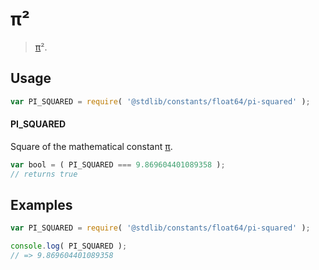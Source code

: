 <!--

@license Apache-2.0

Copyright (c) 2018 The Stdlib Authors.

Licensed under the Apache License, Version 2.0 (the "License");
you may not use this file except in compliance with the License.
You may obtain a copy of the License at

   http://www.apache.org/licenses/LICENSE-2.0

Unless required by applicable law or agreed to in writing, software
distributed under the License is distributed on an "AS IS" BASIS,
WITHOUT WARRANTIES OR CONDITIONS OF ANY KIND, either express or implied.
See the License for the specific language governing permissions and
limitations under the License.

-->

# π²

> [π][@stdlib/constants/float64/pi]².

<section class="usage">

## Usage

```javascript
var PI_SQUARED = require( '@stdlib/constants/float64/pi-squared' );
```

#### PI_SQUARED

Square of the mathematical constant [π][@stdlib/constants/float64/pi].

```javascript
var bool = ( PI_SQUARED === 9.869604401089358 );
// returns true
```

</section>

<!-- /.usage -->

<section class="examples">

## Examples

<!-- TODO: better example -->

<!-- eslint no-undef: "error" -->

```javascript
var PI_SQUARED = require( '@stdlib/constants/float64/pi-squared' );

console.log( PI_SQUARED );
// => 9.869604401089358
```

</section>

<!-- /.examples -->

<section class="links">

[@stdlib/constants/float64/pi]: https://www.npmjs.com/package/@stdlib/constants/tree/main/float64/pi

</section>

<!-- /.links -->
